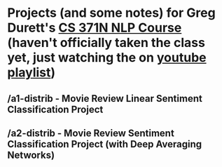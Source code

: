 # Projects (and some notes) for Greg Durett's [CS 371N NLP Course](https://www.cs.utexas.edu/~gdurrett/courses/fa2024/cs371n.shtml) (haven't officially taken the class yet, just watching the on [youtube playlist](https://youtube.com/playlist?list=PLofp2YXfp7TZZ5c7HEChs0_wfEfewLDs7&si=d-iRHihu6-qOK--B))
## /a1-distrib - Movie Review Linear Sentiment Classification Project
## /a2-distrib - Movie Review Sentiment Classification Project (with Deep Averaging Networks)